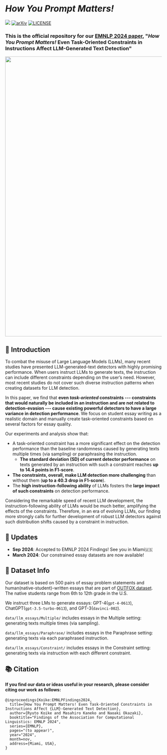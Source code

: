 # _How You Prompt Matters!_
![](https://img.shields.io/badge/Made_with-json-blue.svg)
[![arXiv](https://img.shields.io/badge/arXiv-2311.08369-b31b1b.svg)](https://arxiv.org/abs/2311.08369)
[![LICENSE](https://img.shields.io/badge/License-Apache--2.0-green.svg)](https://github.com/ryuryukke/OUTFOX?tab=Apache-2.0-1-ov-file)

### This is the official repository for our [EMNLP 2024 paper](https://arxiv.org/abs/2311.08369), "_How You Prompt Matters!_ Even Task-Oriented Constraints in Instructions Affect LLM-Generated Text Detection"

<p align="center">
  <img src="https://github.com/ryuryukke/HowYouPromptMatters/assets/61570900/33aa87d9-b594-4a56-89b3-b39e82061d72" width="900"/>
</p>

## 📖 Introduction
To combat the misuse of Large Language Models (LLMs), many recent studies have presented LLM-generated-text detectors with highly promising performance.
When users instruct LLMs to generate texts, the instruction can include different constraints depending on the user’s need.
However, most recent studies do not cover such diverse instruction patterns when creating datasets for LLM detection.

In this paper, we find that **even _task-oriented_ constraints --- constraints that would naturally be included in an instruction and are not related to detection-evasion --- cause existing powerful detectors to have a large variance in detection performance**.
We focus on student essay writing as a realistic domain and manually create task-oriented constraints based on several factors for essay quality.

Our experiments and analysis show that:
- A task-oriented constraint has a more significant effect on the detection performance than the baseline randomness caused by generating texts multiple times (via sampling) or paraphrasing the instruction.
  - **The standard deviation (SD) of current detector performance** on texts generated by an instruction with such a constraint reaches **up to 14.4 points in F1-score**.
- **The constraints, overall, make LLM detection more challenging** than without them (**up to a 40.3 drop in F1-score**).
- The **high instruction-following ability** of LLMs fosters the **large impact of such constraints** on detection performance.

Considering the remarkable speed of recent LLM development, the instruction-following ability of LLMs would be much better, amplifying the effects of the constraints.
Therefore, in an era of evolving LLMs, our finding more strongly calls for further development of robust LLM detectors against such distribution shifts caused by a constraint in instruction.

## 📢 Updates
- **Sep 2024**: Accepted to EMNLP 2024 Findings! See you in Miami🇺🇸
- **March 2024**: Our constrained essay datasets are now available!

## :page_facing_up: Dataset Info
Our dataset is based on 500 pairs of essay problem statements and human(native-student)-written essays that are part of [OUTFOX dataset](https://github.com/ryuryukke/OUTFOX).
The native students range from 6th to 12th grade in the U.S.

We instruct three LMs to generate essays: GPT-4(`gpt-4-0613`), ChatGPT(`gpt-3.5-turbo-0613`), and GPT-3(`davinci-002`).

`data/llm_essays/Multiple/` includes essays in the Multiple setting: generating texts multiple times (via sampling).

`data/llm_essays/Paraphrase/` includes essays in the Paraphrase setting: generating texts via each paraphrased instruction.

`data/llm_essays/Constraint/` includes essays in the Constraint setting: generating texts via instruction with each different constraint.


## 📚 Citation
#### If you find our data or ideas useful in your research, please consider citing our work as follows:
```
@inproceedings{Koike:EMNLPFindings2024, 
  title={How You Prompt Matters! Even Task-Oriented Constraints in Instructions Affect {LLM}-Generated Text Detection}, 
  author={Ryuto Koike and Masahiro Kaneko and Naoaki Okazaki}, 
  booktitle="Findings of the Association for Computational Linguistics: EMNLP 2024", 
  series={EMNLP}, 
  pages="(to appear)", 
  year="2024", 
  month=nov, 
  address={Miami, USA},
}
```
